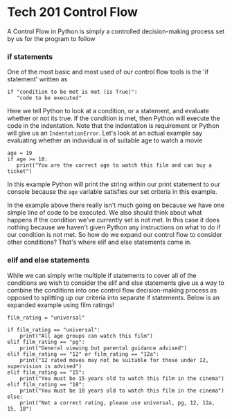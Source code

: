 # Tech 201 Control Flow
A Control Flow in Python is simply a controlled decision-making process set by us for the program to follow
### if statements
One of the most basic and most used of our control flow tools is the 'if statement' written as
```
if "condition to be met is met (is True)":
   "code to be executed" 
```
Here we tell Python to look at a condition, or a statement, and evaluate whether or not its true. If the condition is met, then Python will execute the code in the indentation. Note that the indentation is requirement or Python will give us an `IndentationError`. Let's look at an actual example say evaluating whether an induvidual is of suitable age to watch a movie
```
age = 19
if age >= 18:
   print("You are the correct age to watch this film and can buy a ticket")
```
In this example Python will print the string within our print statement to our console because the `age` variable satisfies our set criteria in this example.

In the example above there really isn't much going on because we have one simple line of code to be executed. We also should think about what happens if the condition we've currently set is not met. In this case it does nothing because we haven't given Python any instructions on what to do if our condition is not met.
So how do we expand our control flow to consider other conditions? That's where elif and else statements come in.
### elif and else statements
While we can simply write multiple if statements to cover all of the conditions we wish to consider the elif and else statements give us a way to combine the conditions into one control flow decision-making process as opposed to splitting up our criteria into separate if statements. Below is an expanded example using film ratings!
```
film_rating = "universal"

if film_rating == "universal":
    print("All age groups can watch this film")
elif film_rating == "pg":
    print("General viewing but parental guidance advised")
elif film_rating == "12" or film_rating == "12a":
    print("12 rated moves may not be suitable for those under 12, supervision is advised")
elif film_rating == "15":
    print("You must be 15 years old to watch this film in the cinema")
elif film_rating == "18":
    print("You must be 18 years old to watch this film in the cinema")
else:
    print("Not a correct rating, please use universal, pg, 12, 12a, 15, 18")
```


